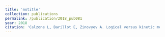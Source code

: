 ```yaml
---
title: 'notitle'
collection: publications
permalink: /publication/2018_pub081
year: 2018
citation: 'Calzone L, Barillot E, Zinovyev A. Logical versus kinetic modeling of biological networks: applications in cancer research. 2018. <i>Current Opinion in Chemical Engineering</i> 21, 22-31.'
---
```

